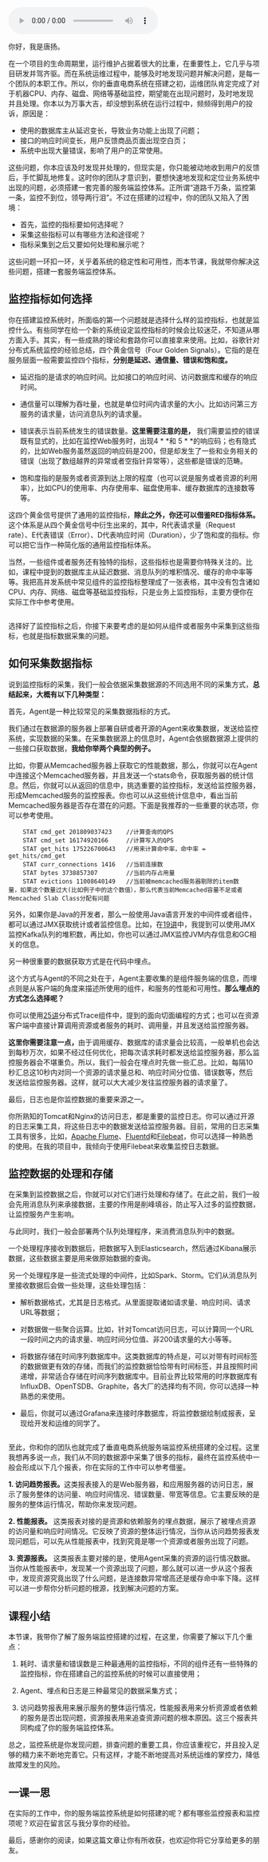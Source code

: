 <audio title="30 _ 给系统加上眼睛：服务端监控要怎么做？" src="https://static001.geekbang.org/resource/audio/de/7d/ded797848346d91981e7106262a7e47d.mp3" controls="controls"></audio> 
<p>你好，我是唐扬。</p><p>在一个项目的生命周期里，运行维护占据着很大的比重，在重要性上，它几乎与项目研发并驾齐驱。而在系统运维过程中，能够及时地发现问题并解决问题，是每一个团队的本职工作。所以，你的垂直电商系统在搭建之初，运维团队肯定完成了对于机器CPU、内存、磁盘、网络等基础监控，期望能在出现问题时，及时地发现并且处理。你本以为万事大吉，却没想到系统在运行过程中，频频得到用户的投诉，原因是：</p><ul>
<li>使用的数据库主从延迟变长，导致业务功能上出现了问题；</li>
<li>接口的响应时间变长，用户反馈商品页面出现空白页；</li>
<li>系统中出现大量错误，影响了用户的正常使用。</li>
</ul><p>这些问题，你本应该及时发现并处理的，但现实是，你只能被动地收到用户的反馈后，手忙脚乱地修复。这时你的团队才意识到，要想快速地发现和定位业务系统中出现的问题，必须搭建一套完善的服务端监控体系。正所谓“道路千万条，监控第一条，监控不到位，领导两行泪”。不过在搭建的过程中，你的团队又陷入了困境：</p><ul>
<li>首先，监控的指标要如何选择呢？</li>
<li>采集这些指标可以有哪些方法和途径呢？</li>
<li>指标采集到之后又要如何处理和展示呢？</li>
</ul><p>这些问题一环扣一环，关乎着系统的稳定性和可用性，而本节课，我就带你解决这些问题，搭建一套服务端监控体系。</p><!-- [[[read_end]]] --><h2>监控指标如何选择</h2><p>你在搭建监控系统时，所面临的第一个问题就是选择什么样的监控指标，也就是监控什么。有些同学在给一个新的系统设定监控指标的时候会比较迷茫，不知道从哪方面入手。其实，有一些成熟的理论和套路你可以直接拿来使用。比如，谷歌针对分布式系统监控的经验总结，四个黄金信号（Four Golden Signals）。它指的是在服务层面一般需要监控四个指标，<strong>分别是延迟、通信量、错误和饱和度。</strong></p><ul>
<li>
<p>延迟指的是请求的响应时间。比如接口的响应时间、访问数据库和缓存的响应时间。</p>
</li>
<li>
<p>通信量可以理解为吞吐量，也就是单位时间内请求量的大小。比如访问第三方服务的请求量，访问消息队列的请求量。</p>
</li>
<li>
<p>错误表示当前系统发生的错误数量。<strong>这里需要注意的是，</strong> 我们需要监控的错误既有显式的，比如在监控Web服务时，出现4 * *和 5 * *的响应码；也有隐式的，比如Web服务虽然返回的响应码是200，但是却发生了一些和业务相关的错误（出现了数组越界的异常或者空指针异常等），这些都是错误的范畴。</p>
</li>
<li>
<p>饱和度指的是服务或者资源到达上限的程度（也可以说是服务或者资源的利用率），比如CPU的使用率、内存使用率、磁盘使用率、缓存数据库的连接数等等。</p>
</li>
</ul><p>这四个黄金信号提供了通用的监控指标，<strong>除此之外，你还可以借鉴RED指标体系。</strong>这个体系是从四个黄金信号中衍生出来的，其中，R代表请求量（Request rate）、E代表错误（Error）、D代表响应时间（Duration），少了饱和度的指标。你可以把它当作一种简化版的通用监控指标体系。</p><p>当然，一些组件或者服务还有独特的指标，这些指标也是需要你特殊关注的。比如，课程中提到的数据库主从延迟数据、消息队列的堆积情况、缓存的命中率等等。我把高并发系统中常见组件的监控指标整理成了一张表格，其中没有包含诸如CPU、内存、网络、磁盘等基础监控指标，只是业务上监控指标，主要方便你在实际工作中参考使用。</p><p><img src="https://static001.geekbang.org/resource/image/1a/1a/1a29724ee8a33593797a5947d765f11a.jpg" alt=""></p><p>选择好了监控指标之后，你接下来要考虑的是如何从组件或者服务中采集到这些指标，也就是指标数据采集的问题。</p><h2>如何采集数据指标</h2><p>说到监控指标的采集，我们一般会依据采集数据源的不同选用不同的采集方式，<strong>总结起来，大概有以下几种类型：</strong></p><p>首先，Agent是一种比较常见的采集数据指标的方式。</p><p>我们通过在数据源的服务器上部署自研或者开源的Agent来收集数据，发送给监控系统，实现数据的采集。在采集数据源上的信息时，Agent会依据数据源上提供的一些接口获取数据，<strong>我给你举两个典型的例子。</strong></p><p>比如，你要从Memcached服务器上获取它的性能数据，那么，你就可以在Agent中连接这个Memcached服务器，并且发送一个stats命令，获取服务器的统计信息。然后，你就可以从返回的信息中，挑选重要的监控指标，发送给监控服务器，形成Memcached服务的监控报表。你也可以从这些统计信息中，看出当前Memcached服务器是否存在潜在的问题。下面是我推荐的一些重要的状态项，你可以参考使用。</p><pre><code>    STAT cmd_get 201809037423    //计算查询的QPS
    STAT cmd_set 16174920166     //计算写入的QPS
    STAT get_hits 175226700643   //用来计算命中率，命中率 = get_hits/cmd_get
    STAT curr_connections 1416   //当前连接数
    STAT bytes 3738857307        //当前内存占用量
    STAT evictions 11008640149   //当前被memcached服务器剔除的item数
量，如果这个数量过大(比如例子中的这个数值），那么代表当前Memcached容量不足或者Memcached Slab Class分配有问题
</code></pre><p>另外，如果你是Java的开发者，那么一般使用Java语言开发的中间件或者组件，都可以通过JMX获取统计或者监控信息。比如，在<a href="https://time.geekbang.org/column/article/159487">19讲</a>中，我提到可以使用JMX监控Kafka队列的堆积数，再比如，你也可以通过JMX监控JVM内存信息和GC相关的信息。</p><p>另一种很重要的数据获取方式是在代码中埋点。</p><p>这个方式与Agent的不同之处在于，Agent主要收集的是组件服务端的信息，而埋点则是从客户端的角度来描述所使用的组件，和服务的性能和可用性。<strong>那么埋点的方式怎么选择呢？</strong></p><p>你可以使用<a href="https://time.geekbang.org/column/article/167979">25讲</a>分布式Trace组件中，提到的面向切面编程的方式；也可以在资源客户端中直接计算调用资源或者服务的耗时、调用量，并且发送给监控服务器。</p><p><strong>这里你需要注意一点，</strong>由于调用缓存、数据库的请求量会比较高，一般单机也会达到每秒万次，如果不经过任何优化，把每次请求耗时都发送给监控服务器，那么监控服务器会不堪重负。所以，我们一般会在埋点时先做一些汇总。比如，每隔10秒汇总这10秒内对同一个资源的请求量总和、响应时间分位值、错误数等，然后发送给监控服务器。这样，就可以大大减少发往监控服务器的请求量了。</p><p>最后，日志也是你监控数据的重要来源之一。</p><p>你所熟知的Tomcat和Nginx的访问日志，都是重要的监控日志。你可以通过开源的日志采集工具，将这些日志中的数据发送给监控服务器。目前，常用的日志采集工具有很多，比如，<a href="http://flume.apache.org/">Apache Flume</a>、<a href="https://www.fluentd.org/">Fluentd</a>和<a href="https://www.elastic.co/guide/en/beats/filebeat/current/filebeat-overview.html">Filebeat</a>，你可以选择一种熟悉的使用。在我的项目中，我倾向于使用Filebeat来收集监控日志数据。</p><h2>监控数据的处理和存储</h2><p>在采集到监控数据之后，你就可以对它们进行处理和存储了。在此之前，我们一般会先用消息队列来承接数据，主要的作用是削峰填谷，防止写入过多的监控数据，让监控服务产生影响。</p><p>与此同时，我们一般会部署两个队列处理程序，来消费消息队列中的数据。</p><p>一个处理程序接收到数据后，把数据写入到Elasticsearch，然后通过Kibana展示数据，这些数据主要是用来做原始数据的查询。</p><p>另一个处理程序是一些流式处理的中间件，比如Spark、Storm。它们从消息队列里接收数据后会做一些处理，这些处理包括：</p><ul>
<li>
<p>解析数据格式，尤其是日志格式。从里面提取诸如请求量、响应时间、请求URL等数据；</p>
</li>
<li>
<p>对数据做一些聚合运算。比如，针对Tomcat访问日志，可以计算同一个URL一段时间之内的请求量、响应时间分位值、非200请求量的大小等等。</p>
</li>
<li>
<p>将数据存储在时间序列数据库中。这类数据库的特点是，可以对带有时间标签的数据做更有效的存储，而我们的监控数据恰恰带有时间标签，并且按照时间递增，非常适合存储在时间序列数据库中。目前业界比较常用的时序数据库有 InfluxDB、OpenTSDB、Graphite，各大厂的选择均有不同，你可以选择一种熟悉的来使用。</p>
</li>
<li>
<p>最后，你就可以通过Grafana来连接时序数据库，将监控数据绘制成报表，呈现给开发和运维的同学了。</p>
</li>
</ul><p><img src="https://static001.geekbang.org/resource/image/88/62/88a8d8c2461297fed4e95214f4325e62.jpg" alt=""></p><p>至此，你和你的团队也就完成了垂直电商系统服务端监控系统搭建的全过程。这里我想再多说一点，我们从不同的数据源中采集了很多的指标，最终在监控系统中一般会形成以下几个报表，你在实际的工作中可以参考借鉴。</p><p><strong>1. 访问趋势报表。</strong>这类报表接入的是Web服务器，和应用服务器的访问日志，展示了服务整体的访问量、响应时间情况、错误数量、带宽等信息。它主要反映的是服务的整体运行情况，帮助你来发现问题。</p><p><strong>2. 性能报表。</strong> 这类报表对接的是资源和依赖服务的埋点数据，展示了被埋点资源的访问量和响应时间情况。它反映了资源的整体运行情况，当你从访问趋势报表发现问题后，可以先从性能报表中，找到究竟是哪一个资源或者服务出现了问题。</p><p><strong>3. 资源报表。</strong> 这类报表主要对接的是，使用Agent采集的资源的运行情况数据。当你从性能报表中，发现某一个资源出现了问题，那么就可以进一步从这个报表中，发现资源究竟出现了什么问题，是连接数异常增高还是缓存命中率下降。这样可以进一步帮你分析问题的根源，找到解决问题的方案。</p><h2>课程小结</h2><p>本节课，我带你了解了服务端监控搭建的过程，在这里，你需要了解以下几个重点：</p><ol>
<li>
<p>耗时、请求量和错误数是三种最通用的监控指标，不同的组件还有一些特殊的监控指标，你在搭建自己的监控系统的时候可以直接使用；</p>
</li>
<li>
<p>Agent、埋点和日志是三种最常见的数据采集方式；</p>
</li>
<li>
<p>访问趋势报表用来展示服务的整体运行情况，性能报表用来分析资源或者依赖的服务是否出现问题，资源报表用来追查资源问题的根本原因。这三个报表共同构成了你的服务端监控体系。</p>
</li>
</ol><p>总之，监控系统是你发现问题，排查问题的重要工具，你应该重视它，并且投入足够的精力来不断地完善它。只有这样，才能不断地提高对系统运维的掌控力，降低故障发生的风险。</p><h2>一课一思</h2><p>在实际的工作中，你的服务端监控系统是如何搭建的呢？都有哪些监控报表和监控项呢？欢迎在留言区与我分享你的经验。</p><p>最后，感谢你的阅读，如果这篇文章让你有所收获，也欢迎你将它分享给更多的朋友。</p>